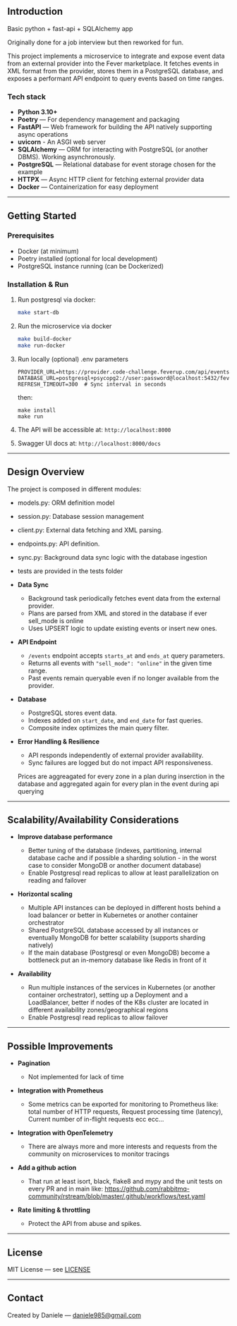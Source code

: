## Introduction

Basic python + fast-api + SQLAlchemy app

Originally done for a job interview but then reworked for fun.

This project implements a microservice to integrate and expose event data from an external provider into the Fever marketplace. It fetches events in XML format from the provider, stores them in a PostgreSQL database, and exposes a performant API endpoint to query events based on time ranges.

### Tech stack
- **Python 3.10+**
- **Poetry** — For dependency management and packaging
- **FastAPI** — Web framework for building the API natively supporting async operations
- **uvicorn** - An ASGI web server 
- **SQLAlchemy** — ORM for interacting with PostgreSQL (or another DBMS). Working asynchronously.
- **PostgreSQL** — Relational database for event storage chosen for the example
- **HTTPX** — Async HTTP client for fetching external provider data
- **Docker** — Containerization for easy deployment

---
## Getting Started

### Prerequisites

- Docker (at minimum)
- Poetry installed (optional for local development)
- PostgreSQL instance running (can be Dockerized)

### Installation & Run

1. Run postgresql via docker:
    ```bash
    make start-db
    ```

2. Run the microservice via docker
    ```bash
    make build-docker
    make run-docker
    ```

3. Run locally (optional)
    .env parameters
    ```
    PROVIDER_URL=https://provider.code-challenge.feverup.com/api/events
    DATABASE_URL=postgresql+psycopg2://user:password@localhost:5432/feverdb
    REFRESH_TIMEOUT=300  # Sync interval in seconds
    ```

    then:
    ```
    make install
    make run
    ```
    
4. The API will be accessible at: `http://localhost:8000`

5. Swagger UI docs at: `http://localhost:8000/docs`

---

## Design Overview

The project is composed in different modules:
  - models.py: ORM definition model
  - session.py: Database session management
  - client.py: External data fetching and XML parsing.
  - endpoints.py:  API definition.
  - sync.py: Background data sync logic with the database ingestion
  - tests are provided in the tests folder

- **Data Sync**  
  - Background task periodically fetches event data from the external provider.
  - Plans are parsed from XML and stored in the database if ever sell_mode is online
  - Uses UPSERT logic to update existing events or insert new ones.

- **API Endpoint**  
  - `/events` endpoint accepts `starts_at` and `ends_at` query parameters.
  - Returns all events with `"sell_mode": "online"` in the given time range.
  - Past events remain queryable even if no longer available from the provider.

- **Database**  
  - PostgreSQL stores event data.
  - Indexes added on `start_date`, and `end_date` for fast queries.
  - Composite index optimizes the main query filter.

- **Error Handling & Resilience**  
  - API responds independently of external provider availability.
  - Sync failures are logged but do not impact API responsiveness.
 
  Prices are aggreagated for every zone in a plan during inserction in the database and aggregated again for every plan in the event during api querying
---

## Scalability/Availability Considerations

- **Improve database performance**
  - Better tuning of the database (indexes, partitioning, internal database cache and if possible a sharding solution - in the worst case to consider MongoDB or another document database)
  - Enable Postgresql read replicas to allow at least parallelization on reading and failover

- **Horizontal scaling**  
  - Multiple API instances can be deployed in different hosts behind a load balancer or better in Kubernetes or another container orchestrator
  - Shared PostgreSQL database accessed by all instances or eventually MongoDB for better scalability (supports sharding natively)
  - If the main database (Postgresql or even MongoDB) become a bottleneck put an in-memory database like Redis in front of it
 
- **Availability**
  - Run multiple instances of the services in Kubernetes (or another container orchestrator), setting up a Deployment and a LoadBalancer, better if nodes of the K8s cluster are
      located in different availability zones/geographical regions
  - Enable Postgresql read replicas to allow failover     

---

## Possible Improvements

- **Pagination**  
  - Not implemented for lack of time

- **Integration with Prometheus**  
  - Some metrics can be exported for monitoring to Prometheus like: total number of HTTP requests, Request processing time (latency), Current number of in-flight requests ecc ecc...

- **Integration with OpenTelemetry**  
  - There are always more and more interests and requests from the community on microservices to monitor tracings

- **Add a github action**  
  - That run at least isort, black, flake8 and mypy and the unit tests on every PR and in main like: https://github.com/rabbitmq-community/rstream/blob/master/.github/workflows/test.yaml
 
- **Rate limiting & throttling**  
  - Protect the API from abuse and spikes.

---

## License

MIT License — see [LICENSE](LICENSE)

---

## Contact

Created by Daniele — daniele985@gmail.com

